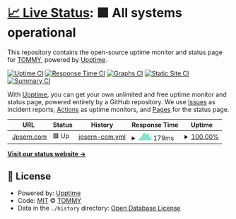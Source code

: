 # [📈 Live Status](https://Jpsern.github.io/upptime): <!--live status--> **🟩 All systems operational**

This repository contains the open-source uptime monitor and status page for [TOMMY](https://jpsern.com), powered by [Upptime](https://github.com/upptime/upptime).

[![Uptime CI](https://github.com/Jpsern/upptime/workflows/Uptime%20CI/badge.svg)](https://github.com/Jpsern/upptime/actions?query=workflow%3A%22Uptime+CI%22)
[![Response Time CI](https://github.com/Jpsern/upptime/workflows/Response%20Time%20CI/badge.svg)](https://github.com/Jpsern/upptime/actions?query=workflow%3A%22Response+Time+CI%22)
[![Graphs CI](https://github.com/Jpsern/upptime/workflows/Graphs%20CI/badge.svg)](https://github.com/Jpsern/upptime/actions?query=workflow%3A%22Graphs+CI%22)
[![Static Site CI](https://github.com/Jpsern/upptime/workflows/Static%20Site%20CI/badge.svg)](https://github.com/Jpsern/upptime/actions?query=workflow%3A%22Static+Site+CI%22)
[![Summary CI](https://github.com/Jpsern/upptime/workflows/Summary%20CI/badge.svg)](https://github.com/Jpsern/upptime/actions?query=workflow%3A%22Summary+CI%22)

With [Upptime](https://upptime.js.org), you can get your own unlimited and free uptime monitor and status page, powered entirely by a GitHub repository. We use [Issues](https://github.com/Jpsern/upptime/issues) as incident reports, [Actions](https://github.com/Jpsern/upptime/actions) as uptime monitors, and [Pages](https://Jpsern.github.io/upptime) for the status page.

<!--start: status pages-->
<!-- This summary is generated by Upptime (https://github.com/upptime/upptime) -->
<!-- Do not edit this manually, your changes will be overwritten -->
<!-- prettier-ignore -->
| URL | Status | History | Response Time | Uptime |
| --- | ------ | ------- | ------------- | ------ |
| <img alt="" src="https://jpsern.com/images/favicon-g.png" height="13"> [Jpsern.com](https://jpsern.com) | 🟩 Up | [jpsern-com.yml](https://github.com/Jpsern/upptime/commits/HEAD/history/jpsern-com.yml) | <details><summary><img alt="Response time graph" src="./graphs/jpsern-com/response-time-week.png" height="20"> 179ms</summary><br><a href="https://Jpsern.github.io/upptime/history/jpsern-com"><img alt="Response time 309" src="https://img.shields.io/endpoint?url=https%3A%2F%2Fraw.githubusercontent.com%2FJpsern%2Fupptime%2FHEAD%2Fapi%2Fjpsern-com%2Fresponse-time.json"></a><br><a href="https://Jpsern.github.io/upptime/history/jpsern-com"><img alt="24-hour response time 157" src="https://img.shields.io/endpoint?url=https%3A%2F%2Fraw.githubusercontent.com%2FJpsern%2Fupptime%2FHEAD%2Fapi%2Fjpsern-com%2Fresponse-time-day.json"></a><br><a href="https://Jpsern.github.io/upptime/history/jpsern-com"><img alt="7-day response time 179" src="https://img.shields.io/endpoint?url=https%3A%2F%2Fraw.githubusercontent.com%2FJpsern%2Fupptime%2FHEAD%2Fapi%2Fjpsern-com%2Fresponse-time-week.json"></a><br><a href="https://Jpsern.github.io/upptime/history/jpsern-com"><img alt="30-day response time 235" src="https://img.shields.io/endpoint?url=https%3A%2F%2Fraw.githubusercontent.com%2FJpsern%2Fupptime%2FHEAD%2Fapi%2Fjpsern-com%2Fresponse-time-month.json"></a><br><a href="https://Jpsern.github.io/upptime/history/jpsern-com"><img alt="1-year response time 324" src="https://img.shields.io/endpoint?url=https%3A%2F%2Fraw.githubusercontent.com%2FJpsern%2Fupptime%2FHEAD%2Fapi%2Fjpsern-com%2Fresponse-time-year.json"></a></details> | <details><summary><a href="https://Jpsern.github.io/upptime/history/jpsern-com">100.00%</a></summary><a href="https://Jpsern.github.io/upptime/history/jpsern-com"><img alt="All-time uptime 99.97%" src="https://img.shields.io/endpoint?url=https%3A%2F%2Fraw.githubusercontent.com%2FJpsern%2Fupptime%2FHEAD%2Fapi%2Fjpsern-com%2Fuptime.json"></a><br><a href="https://Jpsern.github.io/upptime/history/jpsern-com"><img alt="24-hour uptime 100.00%" src="https://img.shields.io/endpoint?url=https%3A%2F%2Fraw.githubusercontent.com%2FJpsern%2Fupptime%2FHEAD%2Fapi%2Fjpsern-com%2Fuptime-day.json"></a><br><a href="https://Jpsern.github.io/upptime/history/jpsern-com"><img alt="7-day uptime 100.00%" src="https://img.shields.io/endpoint?url=https%3A%2F%2Fraw.githubusercontent.com%2FJpsern%2Fupptime%2FHEAD%2Fapi%2Fjpsern-com%2Fuptime-week.json"></a><br><a href="https://Jpsern.github.io/upptime/history/jpsern-com"><img alt="30-day uptime 100.00%" src="https://img.shields.io/endpoint?url=https%3A%2F%2Fraw.githubusercontent.com%2FJpsern%2Fupptime%2FHEAD%2Fapi%2Fjpsern-com%2Fuptime-month.json"></a><br><a href="https://Jpsern.github.io/upptime/history/jpsern-com"><img alt="1-year uptime 99.95%" src="https://img.shields.io/endpoint?url=https%3A%2F%2Fraw.githubusercontent.com%2FJpsern%2Fupptime%2FHEAD%2Fapi%2Fjpsern-com%2Fuptime-year.json"></a></details>

<!--end: status pages-->

[**Visit our status website →**](https://Jpsern.github.io/upptime)

## 📄 License

- Powered by: [Upptime](https://github.com/upptime/upptime)
- Code: [MIT](./LICENSE) © [TOMMY](https://jpsern.com)
- Data in the `./history` directory: [Open Database License](https://opendatacommons.org/licenses/odbl/1-0/)
